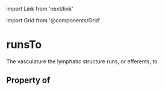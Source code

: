 import Link from 'next/link'
  
import Grid from '@components/Grid'

# runsTo

The vasculature the lymphatic structure runs, or efferents, to.

## Property of



